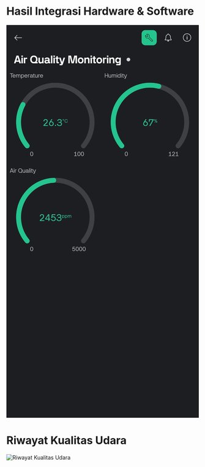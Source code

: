 # Hasil Integrasi Hardware & Software

![Integrasi Hardware & Software (Blynk)](../../images/Integrasi.jpeg)

# Riwayat Kualitas Udara

![Riwayat Kualitas Udara](../../images/Riwayat.jpeg)
